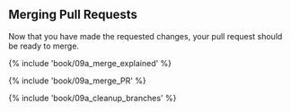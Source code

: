 ## Merging Pull Requests

Now that you have made the requested changes, your pull request should be ready to merge.

{% include 'book/09a_merge_explained' %}

{% include 'book/09a_merge_PR' %}

{% include 'book/09a_cleanup_branches' %}
